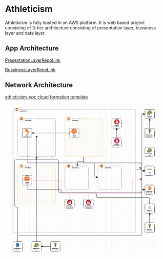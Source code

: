 # Athleticism
Athleticism is fully hosted in on AWS platform. It is web based project consisting of 3-tier architecture consisting of presentation layer, bussiness layer and data layer.

## App Architecture
[PresentationLayerRepoLink](https://github.com/srisaikiranreddy/athleticism-ui.git)

[BussinessLayerRepoLink](https://github.com/srisaikiranreddy/athleticism-webapi.git)


## Network Architecture
[athleticism-vpc cloud formation template](https://github.com/srisaikiranreddy/athleticism/blob/main/scripts/athleticism-vpc.template)

![athleticism-vpc-img](https://github.com/srisaikiranreddy/athleticism/blob/main/img/athleticism-vpc.png)


